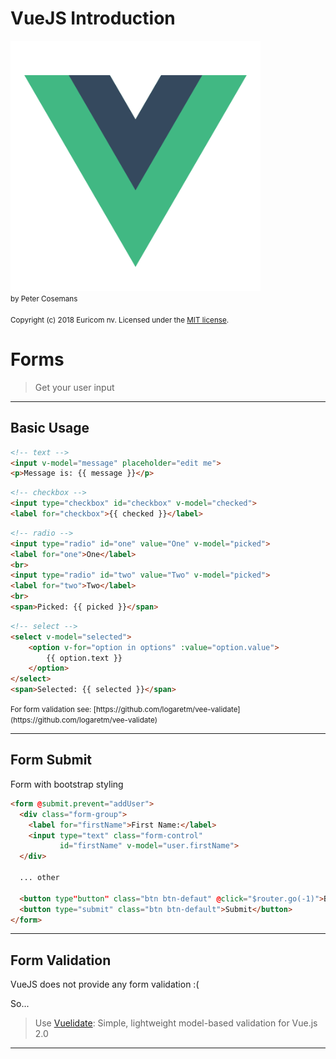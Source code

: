 # VueJS Introduction
<img src="./images/vue-logo.png" width="400px" /><br>
<small>by Peter Cosemans</small>
<br>
<br>
<small>
Copyright (c) 2018 Euricom nv. Licensed under the [MIT license](https://opensource.org/licenses/MIT).
</small>

<style type="text/css">
.reveal pre code {
    display: block;
    padding: 5px;
    overflow: auto;
    max-height: 800px;
    word-wrap: normal;
}
</style>

# Forms
> Get your user input

----

## Basic Usage

```html
<!-- text -->
<input v-model="message" placeholder="edit me">
<p>Message is: {{ message }}</p>
```
```html
<!-- checkbox -->
<input type="checkbox" id="checkbox" v-model="checked">
<label for="checkbox">{{ checked }}</label>
```
```html
<!-- radio -->
<input type="radio" id="one" value="One" v-model="picked">
<label for="one">One</label>
<br>
<input type="radio" id="two" value="Two" v-model="picked">
<label for="two">Two</label>
<br>
<span>Picked: {{ picked }}</span>
```
```html
<!-- select -->
<select v-model="selected">
    <option v-for="option in options" :value="option.value">
        {{ option.text }}
    </option>
</select>
<span>Selected: {{ selected }}</span>
```

<small>
For form validation see: [https://github.com/logaretm/vee-validate](https://github.com/logaretm/vee-validate)
</small>

----

## Form Submit

Form with bootstrap styling

```html
<form @submit.prevent="addUser">
  <div class="form-group">
    <label for="firstName">First Name:</label>
    <input type="text" class="form-control"
           id="firstName" v-model="user.firstName">
  </div>

  ... other

  <button type"button" class="btn btn-defaut" @click="$router.go(-1)">Back</button>
  <button type="submit" class="btn btn-default">Submit</button>
</form>
```

----

## Form Validation

VueJS does not provide any form validation :(

So...

> Use [Vuelidate](https://monterail.github.io/vuelidate/): Simple, lightweight model-based validation for Vue.js 2.0

---

